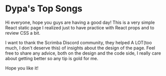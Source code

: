 # Dypa's Top Songs

Hi everyone, hope you guys are having a good day!
This is a very simple React static page I realized just to have practice with React props and to review CSS a bit. 

I want to thank the Scrimba Discord community, they helped A LOT(too much, I don't deserve this) of insights about the design of the page.
Feel free to share any advice, both on the design and the code side, I really care about getting better so any tip is gold for me.

Hope you like it!
